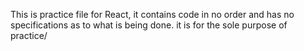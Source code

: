 This is practice file for React, it contains code in no order and has no specifications as to what is being done. it is for the sole purpose of practice/